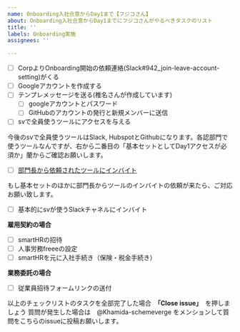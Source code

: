 ```yaml
---
name: Onboarding入社合意からDay1まで【フジコさん】
about: Onboarding入社合意からDay1までにフジコさんがやるべきタスクのリスト
title: ''
labels: Onboarding実施
assignees: ''

---
```


- [ ] CorpよりOnboarding開始の依頼連絡(Slack#942_join-leave-account-setting)がくる
- [ ] Googleアカウントを作成する
- [ ] テンプレメッセージを送る(椎名さんが作成しています)
    - [ ] googleアカウントとパスワード
    - [ ] GitHubのアカウントの発行と新規メンバーに送信
- [ ] svで全員使うツールにアクセスを与える

今後のsvで全員使うツールはSlack, HubspotとGithubになります。各認部門で使うツールなんですが、右から二番目の「基本セットとしてDay1アクセスが必須か」蘭からご確認お願いします。

- [ ] [部門長から依頼されたツールにインバイト](https://docs.google.com/spreadsheets/d/14HujPUTcXi6i06-aShQcqanV2YQ9fnaOEs09Edm2er8/edit#gid=0)

もし基本セットのほかに部門長からツールのインバイトの依頼が来たら、ご対応お願い致します。

- [ ] 基本的にsvが使うSlackチャネルにインバイト 

**雇用契約の場合**

- [ ] smartHRの招待
- [ ] 人事労務freeeの設定
- [ ] smartHRを元に入社手続き（保険・税金手続き）

**業務委託の場合**

- [ ] 従業員招待フォームリンクの送付

以上のチェックリストのタスクを全部完了した場合　**「Close issue」**　を押しましょう
質問が発生した場合は　@Khamida-schemeverge をメンションして質問をこちらのissueに投稿お願いします。
